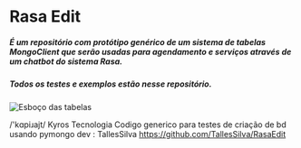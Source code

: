# Rasa Edit

##### É um repositório com protótipo genérico de um sistema de tabelas MongoClient que serão usadas para agendamento e serviços através de um chatbot do sistema Rasa.

##### Todos os testes e exemplos estão nesse repositório.

![Esboço das tabelas](https://github.com/TallesSilva/RasaEdit/blob/master/pythontest/Esbo%C3%A7o.10.20.jpeg?raw=true)

/'kɑpiɹajt/ Kyros Tecnologia
Codigo generico para testes de criação de bd usando pymongo
dev : TallesSilva https://github.com/TallesSilva/RasaEdit
